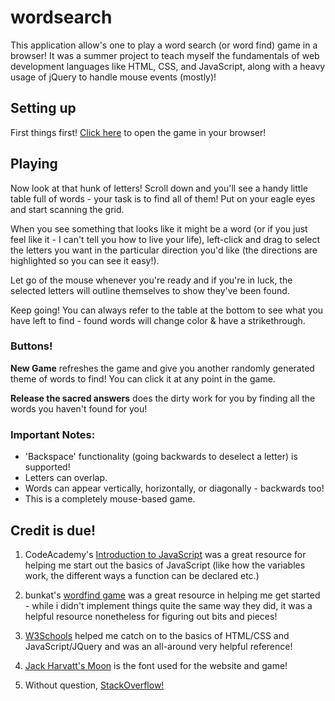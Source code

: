 # wordsearch

This application allow's one to play a word search (or word find) game in a browser! It was a summer project to teach myself the fundamentals of web development languages like HTML, CSS, and JavaScript, along with a heavy usage of jQuery to handle mouse events (mostly)!

## Setting up

First things first! [Click here](https://rawgit.com/nooraftab/wordsearch/master/wordsearch.html) to open the game in your browser!

## Playing

Now look at that hunk of letters! Scroll down and you'll see a handy little table full of words - your task is to find all of them! Put on your eagle eyes and start scanning the grid. 

When you see something that looks like it might be a word (or if you just feel like it - I can't tell you how to live your life), left-click and drag to select the letters you want in the particular direction you'd like (the directions are highlighted so you can see it easy!).

Let go of the mouse whenever you're ready and if you're in luck, the selected letters will outline themselves to show they've been found.

Keep going! You can always refer to the table at the bottom to see what you have left to find - found words will change color & have a strikethrough.

### Buttons!

**New Game** refreshes the game and give you another randomly generated theme of words to find! You can click it at any point in the game.

**Release the sacred answers** does the dirty work for you by finding all the words you haven't found for you! 

### Important Notes: 

- 'Backspace' functionality (going backwards to deselect a letter) is supported!
- Letters can overlap.
- Words can appear vertically, horizontally, or diagonally - backwards too!
- This is a completely mouse-based game.

## Credit is due!

1) CodeAcademy's [Introduction to JavaScript](https://www.codecademy.com/learn/introduction-to-javascript) was a great resource for helping me start out the basics of JavaScript (like how the variables work, the different ways a function can be declared etc.)

2) bunkat's [wordfind game](https://github.com/bunkat/wordfind) was a great resource in helping me get started - while i didn't implement things quite the same way they did, it was a helpful resource nonetheless for figuring out bits and pieces! 

3) [W3Schools](https://www.w3schools.com/) helped me catch on to the basics of HTML/CSS and JavaScript/JQuery and was an all-around very helpful reference!

4) [Jack Harvatt's Moon](https://www.behance.net/gallery/23468357/www.studentshow.com/gallery/23468357/Moon-Free-Font) is the font used for the website and game! 

5) Without question, [StackOverflow!](https://stackoverflow.com/)
